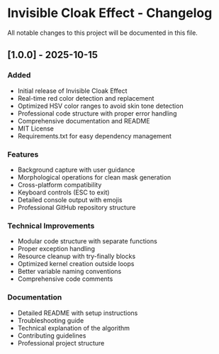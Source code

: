 # Invisible Cloak Effect - Changelog

All notable changes to this project will be documented in this file.

## [1.0.0] - 2025-10-15

### Added
- Initial release of Invisible Cloak Effect
- Real-time red color detection and replacement
- Optimized HSV color ranges to avoid skin tone detection
- Professional code structure with proper error handling
- Comprehensive documentation and README
- MIT License
- Requirements.txt for easy dependency management

### Features
- Background capture with user guidance
- Morphological operations for clean mask generation
- Cross-platform compatibility
- Keyboard controls (ESC to exit)
- Detailed console output with emojis
- Professional GitHub repository structure

### Technical Improvements
- Modular code structure with separate functions
- Proper exception handling
- Resource cleanup with try-finally blocks
- Optimized kernel creation outside loops
- Better variable naming conventions
- Comprehensive code comments

### Documentation
- Detailed README with setup instructions
- Troubleshooting guide
- Technical explanation of the algorithm
- Contributing guidelines
- Professional project structure